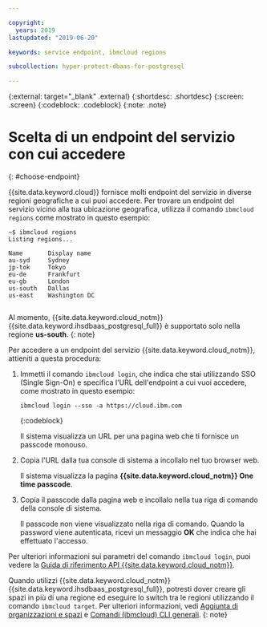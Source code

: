 ```yaml
---

copyright:
  years: 2019
lastupdated: "2019-06-20"

keywords: service endpoint, ibmcloud regions

subcollection: hyper-protect-dbaas-for-postgresql

---
```


{:external: target="_blank" .external}
{:shortdesc: .shortdesc}
{:screen: .screen}
{:codeblock: .codeblock}
{:note: .note}


# Scelta di un endpoint del servizio con cui accedere
{: #choose-endpoint}

{{site.data.keyword.cloud}} fornisce molti endpoint del servizio in diverse regioni geografiche a cui puoi accedere.
Per trovare un endpoint del servizio vicino alla tua ubicazione geografica, utilizza il comando `ibmcloud regions` come mostrato in questo esempio:

<pre><code class="hljs">~$ ibmcloud regions
Listing regions...

Name       Display name
au-syd     Sydney
jp-tok     Tokyo
eu-de      Frankfurt
eu-gb      London
us-south   Dallas
us-east    Washington DC

</code></pre>

Al momento, {{site.data.keyword.cloud_notm}} {{site.data.keyword.ihsdbaas_postgresql_full}} è supportato solo nella regione **us-south**.
{: note}

Per accedere a un endpoint del servizio {{site.data.keyword.cloud_notm}}, attieniti a questa procedura:

1. Immetti il comando `ibmcloud login`, che indica che stai utilizzando SSO (Single Sign-On) e specifica l'URL dell'endpoint a cui vuoi accedere, come mostrato in questo esempio:

   ```
   ibmcloud login --sso -a https://cloud.ibm.com
   ```
   {:codeblock}

   Il sistema visualizza un URL per una pagina web che ti fornisce un passcode monouso.

2. Copia l'URL dalla tua console di sistema a incollalo nel tuo browser web.

   Il sistema visualizza la pagina **{{site.data.keyword.cloud_notm}} One time passcode**.

3. Copia il passcode dalla pagina web e incollalo nella tua riga di comando della console di sistema.

   Il passcode non viene visualizzato nella riga di comando. Quando la password viene autenticata, ricevi un messaggio **OK** che indica che hai effettuato l'accesso.

Per ulteriori informazioni sui parametri del comando `ibmcloud login`, puoi vedere la [Guida di riferimento API {{site.data.keyword.cloud_notm}}](/docs/cli/reference/ibmcloud?topic=cloud-cli-ibmcloud_cli#ibmcloud_login).

Quando utilizzi {{site.data.keyword.cloud_notm}} {{site.data.keyword.ihsdbaas_postgresql_full}}, potresti dover creare gli spazi in più di una regione ed eseguire lo switch tra le regioni utilizzando il comando `ibmcloud target`. Per ulteriori informazioni, vedi
[Aggiunta di organizzazioni e spazi](/docs/account?topic=account-orgsspacesusers#orgsspacesusers)
e [Comandi (ibmcloud) CLI generali](/docs/cli/reference/ibmcloud?topic=cloud-cli-ibmcloud_cli#bluemix_target).
{: note}
